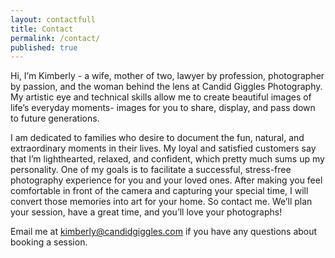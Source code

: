 ```yaml
---
layout: contactfull
title: Contact
permalink: /contact/
published: true
---
```


Hi, I’m Kimberly - a wife, mother of two, lawyer by profession, photographer by passion, and the woman behind the lens at Candid Giggles Photography. My artistic eye and technical skills allow me to create beautiful images of life’s everyday moments- images for you to share, display, and pass down to future generations.

I am dedicated to families who desire to document the fun, natural, and extraordinary moments in their lives. My loyal and satisfied customers say that I’m lighthearted, relaxed, and confident, which pretty much sums up my personality. One of my goals is to facilitate a successful, stress-free photography experience for you and your loved ones. After making you feel comfortable in front of the camera and capturing your special time, I will convert those memories into art for your home. So contact me. We’ll plan your session, have a great time, and you’ll love your photographs!

Email me at <a href="mailto:kimberly@candidgiggles.com">kimberly@candidgiggles.com</a> if you have any questions about booking a session.
